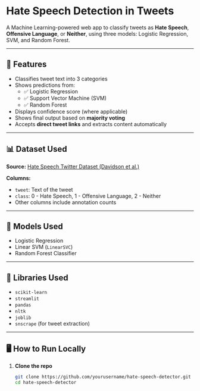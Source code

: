 # Hate Speech Detection in Tweets

A Machine Learning-powered web app to classify tweets as **Hate Speech**, **Offensive Language**, or **Neither**, using three models: Logistic Regression, SVM, and Random Forest.

---

## 🚀 Features

- Classifies tweet text into 3 categories
- Shows predictions from:
  - ✅ Logistic Regression
  - ✅ Support Vector Machine (SVM)
  - ✅ Random Forest
- Displays confidence score (where applicable)
- Shows final output based on **majority voting**
- Accepts **direct tweet links** and extracts content automatically

---

## 📊 Dataset Used

**Source:** [Hate Speech Twitter Dataset (Davidson et al.)](https://data.world/crowdflower/hate-speech-identification)

**Columns:**
- `tweet`: Text of the tweet
- `class`: 0 - Hate Speech, 1 - Offensive Language, 2 - Neither
- Other columns include annotation counts

---

## 🧠 Models Used

- Logistic Regression
- Linear SVM (`LinearSVC`)
- Random Forest Classifier

---

## 🧰 Libraries Used

- `scikit-learn`
- `streamlit`
- `pandas`
- `nltk`
- `joblib`
- `snscrape` (for tweet extraction)

---

## 🖥️ How to Run Locally

1. **Clone the repo**
   ```bash
   git clone https://github.com/yourusername/hate-speech-detector.git
   cd hate-speech-detector
